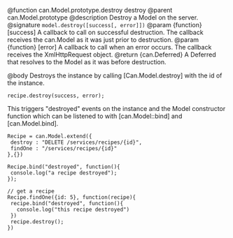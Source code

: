 @function can.Model.prototype.destroy destroy
@parent can.Model.prototype
@description Destroy a Model on the server.
@signature `model.destroy([success[, error]])`
@param {function} [success] A callback to call on successful destruction. The callback receives
the can.Model as it was just prior to destruction.
@param {function} [error] A callback to call when an error occurs. The callback receives the
XmlHttpRequest object.
@return {can.Deferred} A Deferred that resolves to the Model as it was before destruction.

@body
Destroys the instance by calling
[Can.Model.destroy] with the id of the instance.

```
recipe.destroy(success, error);
```

This triggers "destroyed" events on the instance and the
Model constructor function which can be listened to with
[can.Model::bind] and [can.Model.bind].

```
Recipe = can.Model.extend({
 destroy : "DELETE /services/recipes/{id}",
 findOne : "/services/recipes/{id}"
},{})

Recipe.bind("destroyed", function(){
 console.log("a recipe destroyed");
});

// get a recipe
Recipe.findOne({id: 5}, function(recipe){
 recipe.bind("destroyed", function(){
   console.log("this recipe destroyed")
 })
 recipe.destroy();
})
```
